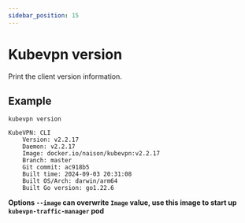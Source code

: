 ```yaml
---
sidebar_position: 15
---
```


# Kubevpn version

Print the client version information.

## Example

```shell
kubevpn version
```

```text
KubeVPN: CLI
    Version: v2.2.17
    Daemon: v2.2.17
    Image: docker.io/naison/kubevpn:v2.2.17
    Branch: master
    Git commit: ac918b5
    Built time: 2024-09-03 20:31:08
    Built OS/Arch: darwin/arm64
    Built Go version: go1.22.6
```

**Options `--image` can overwrite `Image` value, use this image to start up `kubevpn-traffic-manager` pod**